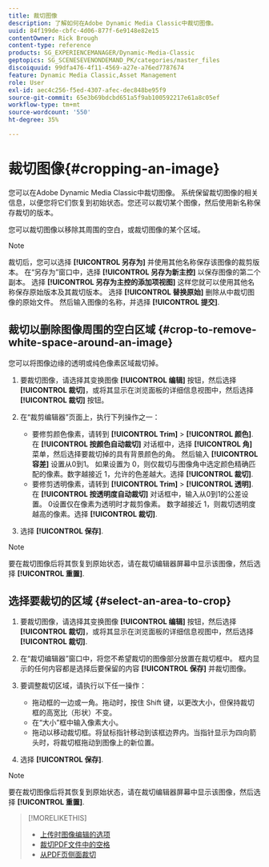 ```yaml
---
title: 裁切图像
description: 了解如何在Adobe Dynamic Media Classic中裁切图像。
uuid: 84f199de-cbfc-4d06-877f-6e9148e82e15
contentOwner: Rick Brough
content-type: reference
products: SG_EXPERIENCEMANAGER/Dynamic-Media-Classic
geptopics: SG_SCENESEVENONDEMAND_PK/categories/master_files
discoiquuid: 99dfa476-4f11-4569-a27e-a76ed7787674
feature: Dynamic Media Classic,Asset Management
role: User
exl-id: aec4c256-f5ed-4307-afec-dec848be95f9
source-git-commit: 65e3b69bdcbd651a5f9ab100592217e61a8c05ef
workflow-type: tm+mt
source-wordcount: '550'
ht-degree: 35%

---
```


# 裁切图像{#cropping-an-image}

您可以在Adobe Dynamic Media Classic中裁切图像。 系统保留裁切图像的相关信息，以便您将它们恢复到初始状态。您还可以裁切某个图像，然后使用新名称保存裁切的版本。

您可以裁切图像以移除其周围的空白，或裁切图像的某个区域。

>[!NOTE]
>
>裁切后，您可以选择 **[!UICONTROL 另存为]** 并使用其他名称保存该图像的裁剪版本。 在“另存为”窗口中，选择 **[!UICONTROL 另存为新主控]** 以保存图像的第二个副本。 选择 **[!UICONTROL 另存为主控的添加项视图]** 这样您就可以使用其他名称保存原始版本及其裁切版本。 选择 **[!UICONTROL 替换原始]** 删除从中裁切图像的原始文件。 然后输入图像的名称，并选择 **[!UICONTROL 提交]**.

## 裁切以删除图像周围的空白区域 {#crop-to-remove-white-space-around-an-image}

您可以将图像边缘的透明或纯色像素区域裁切掉。

1. 要裁切图像，请选择其变换图像 **[!UICONTROL 编辑]** 按钮，然后选择 **[!UICONTROL 裁切]**，或将其显示在浏览面板的详细信息视图中，然后选择 **[!UICONTROL 裁切]** 按钮。
1. 在“裁剪编辑器”页面上，执行下列操作之一：

   * 要修剪颜色像素，请转到 **[!UICONTROL Trim]** > **[!UICONTROL 颜色]**. 在 **[!UICONTROL 按颜色自动裁切]** 对话框中，选择 **[!UICONTROL 角]** 菜单，然后选择要裁切掉的具有背景颜色的角。 然后输入 **[!UICONTROL 容差]** 设置从0到1。 如果设置为 0，则仅裁切与图像角中选定颜色精确匹配的像素。数字越接近 1，允许的色差越大。选择 **[!UICONTROL 裁切]**.
   * 要修剪透明像素，请转到 **[!UICONTROL Trim]** > **[!UICONTROL 透明]**. 在 **[!UICONTROL 按透明度自动裁切]** 对话框中，输入从0到1的公差设置。 0设置仅在像素为透明时才裁剪像素。 数字越接近 1，则裁切透明度越高的像素。选择 **[!UICONTROL 裁切]**.

1. 选择 **[!UICONTROL 保存]**.

>[!NOTE]
>
>要在裁切图像后将其恢复到原始状态，请在裁切编辑器屏幕中显示该图像，然后选择 **[!UICONTROL 重置]**.

## 选择要裁切的区域 {#select-an-area-to-crop}

1. 要裁切图像，请选择其变换图像 **[!UICONTROL 编辑]** 按钮，然后选择 **[!UICONTROL 裁切]**，或将其显示在浏览面板的详细信息视图中，然后选择 **[!UICONTROL 裁切]**.

1. 在“裁切编辑器”窗口中，将您不希望裁切的图像部分放置在裁切框中。 框内显示的任何内容都是选择后要保留的内容 **[!UICONTROL 保存]** 并裁切图像。
1. 要调整裁切区域，请执行以下任一操作：

   * 拖动框的一边或一角。拖动时，按住 Shift 键，以更改大小，但保持裁切框的高宽比（形状）不变。
   * 在“大小”框中输入像素大小。
   * 拖动以移动裁切框。将鼠标指针移动到该框边界内。当指针显示为四向箭头时，将裁切框拖动到图像上的新位置。

1. 选择 **[!UICONTROL 保存]**.

>[!NOTE]
>
>要在裁切图像后将其恢复到原始状态，请在裁切编辑器屏幕中显示该图像，然后选择 **[!UICONTROL 重置]**.

>[!MORELIKETHIS]
>
>* [上传时图像编辑的选项](image-editing-options-upload.md#image-editing-options-at-upload)
>* [裁切PDF文件中的空格](pdfs.md#cropping_white_space_from_a_pdf_file)
>* [从PDF页侧面裁切](pdfs.md#cropping_from_the_sides_of_pdf_pages)

